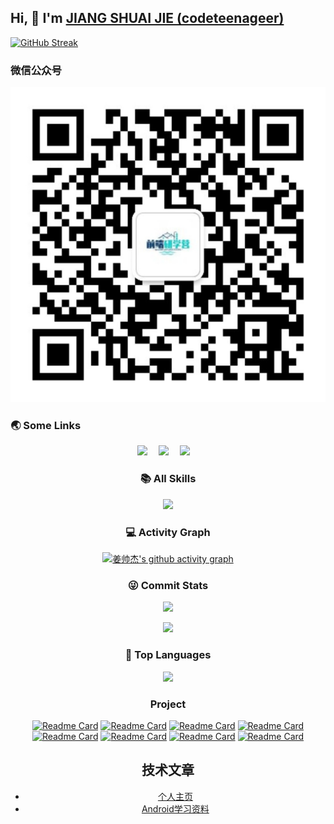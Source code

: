 ## Hi, 👋  I'm <a href="https://www.jiangshuaijie.cn/" target="_blank">JIANG SHUAI JIE (codeteenageer)</a> 
[![GitHub Streak](https://streak-stats.demolab.com/?user=codeteenager)](https://git.io/streak-stats)

### 微信公众号
![](./weixin.jpeg)

### 🌏 Some Links

<!-- 个人资料徽标 -->
<div align="center">
  <a href="https://jiangshuaijie.cn"><img src="https://img.shields.io/badge/website-%E4%B8%AA%E4%BA%BA%E7%BD%91%E7%AB%99-blue"></a>&emsp;
  <a href="https://blog.csdn.net/codeteenager"><img src="https://img.shields.io/badge/CSDN-%E5%8D%9A%E5%AE%A2-c32136"></a>&emsp;
  <a href="https://www.zhihu.com/people/codeteenager"><img src="https://img.shields.io/badge/zhihu-%E7%9F%A5%E4%B9%8E-blue"></a>&emsp;
  
  
### 📚 All Skills

![](https://skillicons.dev/icons?perline=15&i=github,gitlab,git,twitter,stackoverflow,vscode,idea,js,ts,html,css,bootstrap,jquery,nodejs,java,react,vue,spring,nextjs,mongo,redis,mysql,linux,bash,docker,kubernetes,nginx,jenkins)

### 💻 Activity Graph

[![姜帅杰's github activity graph](https://github-readme-activity-graph.cyclic.app/graph?username=codeteenager&theme=vue)](https://github.com/ashutosh00710/github-readme-activity-graph)

### 😜 Commit Stats

![](https://github-readme-stats.vercel.app/api?username=codeteenager&count_private=true&show_icons=true&show_owner=true)

![](https://github-profile-trophy.vercel.app/?username=codeteenager&row=1)

### 🦁 Top Languages

![](https://github-readme-stats.vercel.app/api/top-langs/?username=codeteenager&layout=compact)

### Project
[![Readme Card](https://github-readme-stats.vercel.app/api/pin/?username=codeteenager&repo=FE)](https://github.com/codeteenager/FE)
[![Readme Card](https://github-readme-stats.vercel.app/api/pin/?username=codeteenager&repo=ebook)](https://github.com/codeteenager/ebook)
[![Readme Card](https://github-readme-stats.vercel.app/api/pin/?username=codeteenager&repo=interview)](https://github.com/codeteenager/interview)
[![Readme Card](https://github-readme-stats.vercel.app/api/pin/?username=codeteenager&repo=theia-analysis)](https://github.com/codeteenager/theia-analysis)
[![Readme Card](https://github-readme-stats.vercel.app/api/pin/?username=codeteenager&repo=miniprogram)](https://github.com/codeteenager/miniprogram)
[![Readme Card](https://github-readme-stats.vercel.app/api/pin/?username=codeteenager&repo=DeviceManager)](https://github.com/codeteenager/DeviceManager)
[![Readme Card](https://github-readme-stats.vercel.app/api/pin/?username=codeteenager&repo=performance)](https://github.com/codeteenager/performance)
[![Readme Card](https://github-readme-stats.vercel.app/api/pin/?username=codeteenager&repo=Micro-Frontends)](https://github.com/codeteenager/Micro-Frontends)

<h2>技术文章</h2>
<ul>
<li><a href="https://codeteenager.github.io/" target="_blank">个人主页</a></li>
<li><a href="https://github.com/codeteenager/Android-learning" target="_blank">Android学习资料</a></li>
</ul>

<!--
**codeteenager/codeteenager** is a ✨ _special_ ✨ repository because its `README.md` (this file) appears on your GitHub profile.

Here are some ideas to get you started:

- 🔭 I’m currently working on ...
- 🌱 I’m currently learning ...
- 👯 I’m looking to collaborate on ...
- 🤔 I’m looking for help with ...
- 💬 Ask me about ...
- 📫 How to reach me: ...
- 😄 Pronouns: ...
- ⚡ Fun fact: ...
-->
